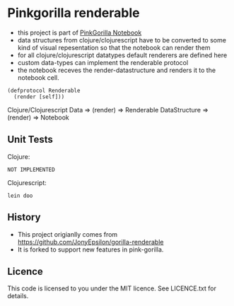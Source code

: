# Pinkgorilla renderable

- this project is part of [PinkGorilla Notebook](https://github.com/pink-gorilla/gorilla-notebook)
- data structures from clojure/clojurescript have to be converted to some kind
of visual repesentation so that the notebook can render them
- for all clojure/clojurescript datatypes default renderers are defined here
- custom data-types can implement the renderable protocol 
- the notebook receves the render-datastructure and renders it to the notebook cell.

```
(defprotocol Renderable
  (render [self]))
```

Clojure/Clojurescript Data => (render) => Renderable DataStructure => (render) => Notebook



## Unit Tests 

Clojure:
```
NOT IMPLEMENTED
```

Clojurescript:
```
lein doo
```


## History

- This project origianlly comes from https://github.com/JonyEpsilon/gorilla-renderable
- It is forked to support new features in pink-gorilla.


## Licence

This code is licensed to you under the MIT licence. See LICENCE.txt for details.
